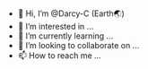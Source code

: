 - 👋 Hi, I’m @Darcy-C (Earth🌏)
- 👀 I’m interested in ...
- 🌱 I’m currently learning ...
- 💞️ I’m looking to collaborate on ...
- 📫 How to reach me ...

<!---
Darcy-C/Darcy-C is a ✨ special ✨ repository because its `README.md` (this file) appears on your GitHub profile.
You can click the Preview link to take a look at your changes.
--->
